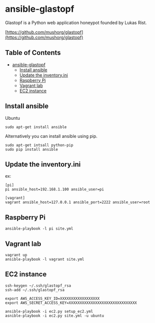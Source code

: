 #  ansible-glastopf

Glastopf is a Python web application honeypot founded by Lukas Rist.

[https://github.com/mushorg/glastopf](https://github.com/mushorg/glastopf)

## Table of Contents

   * [ansible-glastopf](#ansible-glastopf)
      * [Install ansible](#install-ansible)
      * [Update the inventory.ini](#update-the-inventoryini)
      * [Raspberry Pi](#raspberry-pi)
      * [Vagrant lab](#vagrant-lab)
      * [EC2 instance](#ec2-instance)

## Install ansible

Ubuntu
```
sudo apt-get install ansible
```

Alternatively you can install ansible using pip.
```
sudo apt-get intsall python-pip
sudo pip install ansible
```

## Update the inventory.ini

ex:
```
[pi]
pi ansible_host=192.168.1.100 ansible_user=pi

[vagrant]
vagrant ansible_host=127.0.0.1 ansible_port=2222 ansible_user=root
```

## Raspberry Pi

```
ansible-playbook -l pi site.yml 
```

## Vagrant lab

```
vagrant up
ansible-playbook -l vagrant site.yml 
```

## EC2 instance

```
ssh-keygen ~/.ssh/glastopf_rsa
ssh-add ~/.ssh/glastopf_rsa

export AWS_ACCESS_KEY_ID=XXXXXXXXXXXXXXXXXX
export AWS_SECRET_ACCESS_KEY=XXXXXXXXXXXXXXXXXXXXXXXXXXXXXXX

ansible-playbook -i ec2.py setup_ec2.yml
asnible-playbook -i ec2.py site.yml -u ubuntu
```
